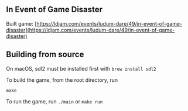 ## In Event of Game Disaster

Built game: [https://ldjam.com/events/ludum-dare/49/in-event-of-game-disaster](https://ldjam.com/events/ludum-dare/49/in-event-of-game-disaster)

## Building from source

On macOS, sdl2 must be installed first with `brew install sdl2`

To build the game, from the root directory, run
```
make
```

To run the game, run `./main` or `make run`
